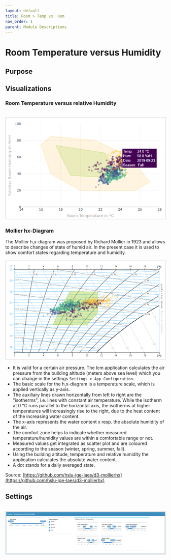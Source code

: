 ```yaml
---
layout: default
title: Room > Temp vs. Hum
nav_order: 1
parent: Module Descriptions
---
```


# Room Temperature versus Humidity
## Purpose

## Visualizations
### Room Temperature versus relative Humidity
<br>
<img src="https://raw.githubusercontent.com/hslu-ige-laes/lcm/master/docs/assets/images/roomTempHum_02.PNG" style="border:1px solid lightgrey"/>
<br>

### Mollier hx-Diagram
The Mollier h,x-diagram was proposed by Richard Mollier in 1923 and allows to describe changes of state of humid air. In the present case it is used to show comfort states regarding temperature and humidity.
<br><br>
<img src="https://raw.githubusercontent.com/hslu-ige-laes/lcm/master/docs/assets/images/roomTempHum_01.PNG" style="border:1px solid lightgrey"/>
<br>
- It is valid for a certain air pressure. The lcm application calculates the air pressure from the building altitude (meters above sea level) which you can change in the settings `Settings > App Configuration`.
- The basic scale for the h,x-diagram is a temperature scale, which is applied vertically as y-axis.
- The auxiliary lines drawn horizontally from left to right are the "isotherms", i.e. lines with constant air temperature. While the isotherm at 0 °C runs parallel to the horizontal axis, the isotherms at higher temperatures will increasingly rise to the right, due to the heat content of the increasing water content.
- The x-axis represents the water content x resp. the absolute humidity of the air.
- The comfort zone helps to indicate whether measured temperature/humidity values are within a comfortable range or not.
- Measured values get integrated as scatter plot and are coloured according to the season (winter, spring, summer, fall).
- Using the building altitude, temperature and relative humidity the application calculates the absolute water content.
- A dot stands for a daily averaged state.

Source: [https://github.com/hslu-ige-laes/d3-mollierhx](https://github.com/hslu-ige-laes/d3-mollierhx)

## Settings
<br>
<img src="https://raw.githubusercontent.com/hslu-ige-laes/lcm/master/docs/assets/images/roomTempHum_03.PNG" style="border:1px solid lightgrey"/>
<br>